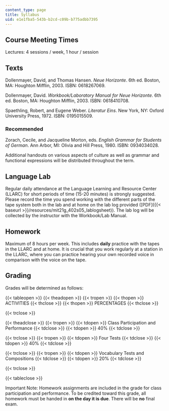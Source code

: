 ```yaml
---
content_type: page
title: Syllabus
uid: e1e1fba5-543b-b2cd-c09b-b775adbb7395
---
```


Course Meeting Times
--------------------

Lectures: 4 sessions / week, 1 hour / session

Texts
-----

Dollenmayer, David, and Thomas Hansen. _Neue Horizonte_. 6th ed. Boston, MA: Houghton Mifflin, 2003. ISBN: 0618267069.

Dollenmayer, David. _Workbook/Laboratory Manual for Neue Horizonte_. 6th ed. Boston, MA: Houghton Mifflin, 2003. ISBN: 0618410708.

Spaethling, Robert, and Eugene Weber. _Literatur Eins_. New York, NY: Oxford University Press, 1972. ISBN: 0195015509.

### Recommended

Zorach, Cecile, and Jacqueline Morton, eds. _English Grammar for Students of German_. Ann Arbor, MI: Olivia and Hill Press, 1980. ISBN: 0934034028.  
  
Additional handouts on various aspects of culture as well as grammar and functional expressions will be distributed throughout the term.

Language Lab
------------

Regular daily attendance at the Language Learning and Resource Center (LLARC) for short periods of time (15-20 minutes) is strongly suggested. Please record the time you spend working with the different parts of the tape system both in the lab and at home on the lab log provided ([PDF]({{< baseurl >}}/resources/mit21g_402s05_lablogsheet)). The lab log will be collected by the instructor with the Workbook/Lab Manual.

Homework
--------

Maximum of 8 hours per week. This includes **daily** practice with the tapes in the LLARC and at home. It is crucial that you work regularly at a station in the LLARC, where you can practice hearing your own recorded voice in comparison with the voice on the tape.

Grading
-------

Grades will be determined as follows:

{{< tableopen >}}
{{< theadopen >}}
{{< tropen >}}
{{< thopen >}}
ACTIVITIES
{{< thclose >}}
{{< thopen >}}
PERCENTAGES
{{< thclose >}}

{{< trclose >}}

{{< theadclose >}}
{{< tropen >}}
{{< tdopen >}}
Class Participation and Performance
{{< tdclose >}}
{{< tdopen >}}
40%
{{< tdclose >}}

{{< trclose >}}
{{< tropen >}}
{{< tdopen >}}
Four Tests
{{< tdclose >}}
{{< tdopen >}}
40%
{{< tdclose >}}

{{< trclose >}}
{{< tropen >}}
{{< tdopen >}}
Vocabulary Tests and Compositions
{{< tdclose >}}
{{< tdopen >}}
20%
{{< tdclose >}}

{{< trclose >}}

{{< tableclose >}}

Important Note: Homework assignments are included in the grade for class participation and performance. To be credited toward this grade, all homework must be handed in **on the day it is due**. There will be **no** final exam.